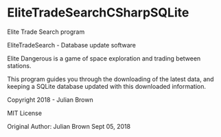 # EliteTradeSearchCSharpSQLite
Elite Trade Search program

EliteTradeSearch - Database update software

Elite Dangerous is a game of space exploration and trading between stations.

This program guides you through the downloading of the latest data, and
keeping a SQLite database updated with this downloaded information.

Copyright 2018 - Julian Brown

MIT License

Original Author: Julian Brown
Sept 05, 2018
